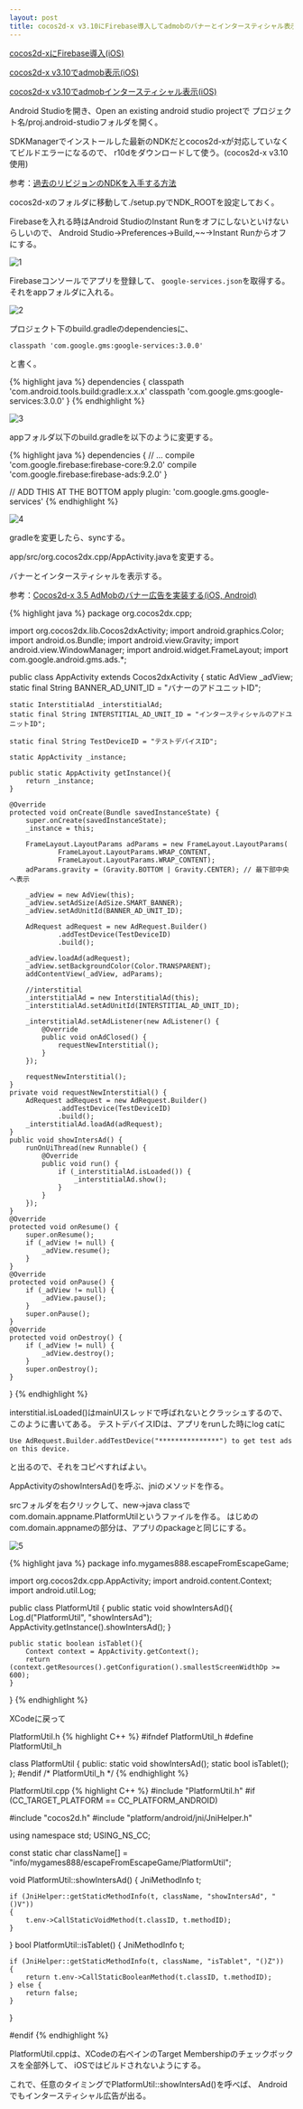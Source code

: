 ```yaml
---
layout: post
title: cocos2d-x v3.10にFirebase導入してadmobのバナーとインタースティシャル表示(Android)
---
```


[cocos2d-xにFirebase導入(iOS)]({{site.baseurl}}/1cocos2dxfirebaseiOS/)

[cocos2d-x v3.10でadmob表示(iOS)]({{site.baseurl}}/2cocos2dxadmobiOS/)

[cocos2d-x v3.10でadmobインタースティシャル表示(iOS)]({{site.baseurl}}/cocos2dxadmobinterstitial/)

Android Studioを開き、Open an existing android studio projectで
プロジェクト名/proj.android-studioフォルダを開く。

SDKManagerでインストールした最新のNDKだとcocos2d-xが対応していなくてビルドエラーになるので、
r10dをダウンロードして使う。(cocos2d-x v3.10使用)

参考：[過去のリビジョンのNDKを入手する方法](http://qiita.com/kishi-yama/items/1dab24942c12b9971d3e)

cocos2d-xのフォルダに移動して./setup.pyでNDK_ROOTを設定しておく。

Firebaseを入れる時はAndroid StudioのInstant Runをオフにしないといけないらしいので、
Android Studio->Preferences->Build,~~->Instant Runからオフにする。

![1]({{site.baseurl}}/images/2016-07-09_1.png)

Firebaseコンソールでアプリを登録して、
`google-services.json`を取得する。
それをappフォルダに入れる。

![2]({{site.baseurl}}/images/2016-07-09_2.png)

プロジェクト下のbuild.gradleのdependenciesに、

`classpath 'com.google.gms:google-services:3.0.0'`

と書く。

{% highlight java %}
dependencies {
    classpath 'com.android.tools.build:gradle:x.x.x'
    classpath 'com.google.gms:google-services:3.0.0'
}
{% endhighlight %}

![3]({{site.baseurl}}/images/2016-07-09_3.png)

appフォルダ以下のbuild.gradleを以下のように変更する。

{% highlight java %}
dependencies {
  // ...
  compile 'com.google.firebase:firebase-core:9.2.0'
  compile 'com.google.firebase:firebase-ads:9.2.0'
}

// ADD THIS AT THE BOTTOM
apply plugin: 'com.google.gms.google-services'
{% endhighlight %}

![4]({{site.baseurl}}/images/2016-07-09_4.png)

gradleを変更したら、syncする。

app/src/org.cocos2dx.cpp/AppActivity.javaを変更する。

バナーとインタースティシャルを表示する。

参考：[Cocos2d-x 3.5 AdMobのバナー広告を実装する(iOS, Android)](http://studio.cretia.net/blog/344)

{% highlight java %}
package org.cocos2dx.cpp;

import org.cocos2dx.lib.Cocos2dxActivity;
import android.graphics.Color;
import android.os.Bundle;
import android.view.Gravity;
import android.view.WindowManager;
import android.widget.FrameLayout;
import com.google.android.gms.ads.*;

public class AppActivity extends Cocos2dxActivity {
    static AdView _adView;
    static final String BANNER_AD_UNIT_ID = "バナーのアドユニットID";

    static InterstitialAd _interstitialAd;
    static final String INTERSTITIAL_AD_UNIT_ID = "インタースティシャルのアドユニットID";

    static final String TestDeviceID = "テストデバイスID";

    static AppActivity _instance;

    public static AppActivity getInstance(){
        return _instance;
    }

    @Override
    protected void onCreate(Bundle savedInstanceState) {
        super.onCreate(savedInstanceState);
        _instance = this;

        FrameLayout.LayoutParams adParams = new FrameLayout.LayoutParams(
                FrameLayout.LayoutParams.WRAP_CONTENT,
                FrameLayout.LayoutParams.WRAP_CONTENT);
        adParams.gravity = (Gravity.BOTTOM | Gravity.CENTER); // 最下部中央へ表示

        _adView = new AdView(this);
        _adView.setAdSize(AdSize.SMART_BANNER);
        _adView.setAdUnitId(BANNER_AD_UNIT_ID);

        AdRequest adRequest = new AdRequest.Builder()
                .addTestDevice(TestDeviceID)
                .build();

        _adView.loadAd(adRequest);
        _adView.setBackgroundColor(Color.TRANSPARENT);
        addContentView(_adView, adParams);

        //interstitial
        _interstitialAd = new InterstitialAd(this);
        _interstitialAd.setAdUnitId(INTERSTITIAL_AD_UNIT_ID);

        _interstitialAd.setAdListener(new AdListener() {
            @Override
            public void onAdClosed() {
                requestNewInterstitial();
            }
        });

        requestNewInterstitial();
    }
    private void requestNewInterstitial() {
        AdRequest adRequest = new AdRequest.Builder()
                .addTestDevice(TestDeviceID)
                .build();
        _interstitialAd.loadAd(adRequest);
    }
    public void showIntersAd() {
        runOnUiThread(new Runnable() {
            @Override
            public void run() {
                if (_interstitialAd.isLoaded()) {
                    _interstitialAd.show();
                }
            }
        });
    }
    @Override
    protected void onResume() {
        super.onResume();
        if (_adView != null) {
            _adView.resume();
        }
    }
    @Override
    protected void onPause() {
        if (_adView != null) {
            _adView.pause();
        }
        super.onPause();
    }
    @Override
    protected void onDestroy() {
        if (_adView != null) {
            _adView.destroy();
        }
        super.onDestroy();
    }
}
{% endhighlight %}

interstitial.isLoaded()はmainUIスレッドで呼ばれないとクラッシュするので、
このように書いてある。
テストデバイスIDは、アプリをrunした時にlog catに

`Use AdRequest.Builder.addTestDevice("***************") to get test ads on this device.`

と出るので、それをコピペすればよい。

AppActivityのshowIntersAd()を呼ぶ、jniのメソッドを作る。

srcフォルダを右クリックして、new->java classで
com.domain.appname.PlatformUtilというファイルを作る。
はじめのcom.domain.appnameの部分は、アプリのpackageと同じにする。

![5]({{site.baseurl}}/images/2016-07-09_5.png)

{% highlight java %}
package info.mygames888.escapeFromEscapeGame;

import org.cocos2dx.cpp.AppActivity;
import android.content.Context;
import android.util.Log;

public class PlatformUtil {
    public static void showIntersAd(){
        Log.d("PlatformUtil", "showIntersAd");
        AppActivity.getInstance().showIntersAd();
    }

    public static boolean isTablet(){
        Context context = AppActivity.getContext();
        return (context.getResources().getConfiguration().smallestScreenWidthDp >= 600);
    }
}
{% endhighlight %}

XCodeに戻って

PlatformUtil.h
{% highlight C++ %}
#ifndef PlatformUtil_h
#define PlatformUtil_h

class PlatformUtil {
public:
    static void showIntersAd();
    static bool isTablet();
};
#endif /* PlatformUtil_h */
{% endhighlight %}

PlatformUtil.cpp
{% highlight C++ %}
#include "PlatformUtil.h"
#if (CC_TARGET_PLATFORM == CC_PLATFORM_ANDROID)

#include "cocos2d.h"
#include "platform/android/jni/JniHelper.h"

using namespace std;
USING_NS_CC;

const static char className[] = "info/mygames888/escapeFromEscapeGame/PlatformUtil";

void PlatformUtil::showIntersAd()
{
    JniMethodInfo t;
    
    if (JniHelper::getStaticMethodInfo(t, className, "showIntersAd", "()V"))
    {
        t.env->CallStaticVoidMethod(t.classID, t.methodID);
    }
}
bool PlatformUtil::isTablet()
{
    JniMethodInfo t;
    
    if (JniHelper::getStaticMethodInfo(t, className, "isTablet", "()Z"))
    {
        return t.env->CallStaticBooleanMethod(t.classID, t.methodID);
    } else {
        return false;
    }
}

#endif
{% endhighlight %}

PlatformUtil.cppは、XCodeの右ペインのTarget Membershipのチェックボックスを全部外して、
iOSではビルドされないようにする。

これで、任意のタイミングでPlatformUtil::showIntersAd()を呼べば、
Androidでもインタースティシャル広告が出る。
